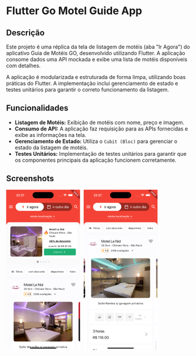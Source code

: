 # Flutter Go Motel Guide App

## Descrição

Este projeto é uma réplica da tela de listagem de motéis (aba "Ir Agora") do aplicativo Guia de Motéis GO, desenvolvido utilizando Flutter. 
A aplicação consome dados uma API mockada e exibe uma lista de motéis disponíveis com detalhes.

A aplicação é modularizada e estruturada de forma limpa, utilizando boas práticas do Flutter. A implementação inclui gerenciamento de estado e testes unitários para garantir o correto funcionamento da listagem.

## Funcionalidades

- **Listagem de Motéis:** Exibição de motéis com nome, preço e imagem.
- **Consumo de API:** A aplicação faz requisição para as APIs fornecidas e exibe as informações na tela.
- **Gerenciamento de Estado:** Utiliza o `Cubit (Bloc)` para gerenciar o estado da listagem de motéis.
- **Testes Unitários:** Implementação de testes unitários para garantir que os componentes principais da aplicação funcionem corretamente.

## Screenshots
<div style="display: flex; gap: 10px;">
  <img src="screenshots/1.png" alt="Screenshot 1" width="200px">
  <img src="screenshots/2.png" alt="Screenshot 2" width="200px">
</div>
